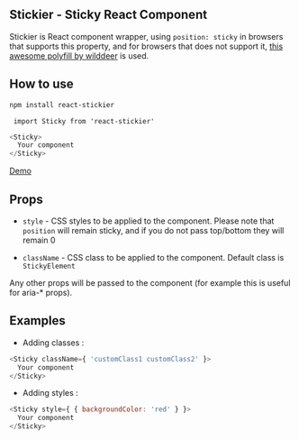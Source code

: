 ## Stickier -  Sticky React Component

Stickier is React component wrapper, using `position: sticky` in browsers
that supports this property, and for browsers that does not support it,
[this awesome polyfill by wilddeer](https://github.com/wilddeer/stickyfill) is used.

## How to use

```sh
npm install react-stickier
```

` import Sticky from 'react-stickier'`

```js
<Sticky>
  Your component
</Sticky>
```


[Demo](https://github.com/uroswork/react-stickier/)


## Props

- `style` - CSS styles to be applied to the component. Please note that `position` will remain sticky, and if you do not pass top/bottom they will remain 0

- `className` - CSS class to be applied to the component. Default class is `StickyElement`

Any other props will be passed to the component (for example this is useful for aria-* props).

## Examples
- Adding classes :

```js
<Sticky className={ 'customClass1 customClass2' }>
  Your component
</Sticky>
```

- Adding styles :

```js
<Sticky style={ { backgroundColor: 'red' } }>
  Your component
</Sticky>
```
